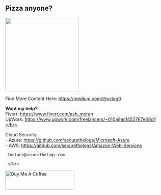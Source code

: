<h2> Pizza anyone? </h2>

<img align='center' src="https://media.giphy.com/media/te3dSnXQSZEFW/giphy.gif" width="230">

Find More Content Here: https://medium.com/@xstag0 

<b>Want my help?</b></br>
Fiverr: https://www.fiverr.com/ash_moran</br>
UpWork: https://www.upwork.com/freelancers/~010a9acf452767e68d?</br>

  Cloud Security: </br>
      - Azure: https://github.com/securethelogs/Microsoft-Azure </br>
      - AWS: https://github.com/securethelogs/Amazon-Web-Services </br>
      
     Contact@securethelogs.com
     
     </br>

     

<a href="https://www.buymeacoffee.com/Xstag0" target="_blank"><img src="https://cdn.buymeacoffee.com/buttons/v2/default-yellow.png" alt="Buy Me A Coffee" style="height: 60px !important;width: 217px !important;" ></a>
